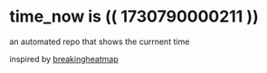 # time_now is (( 1730790000211 ))

an automated repo that shows the currnent time

inspired by [breakingheatmap](https://github.com/breakingheatmap/breakingheatmap)